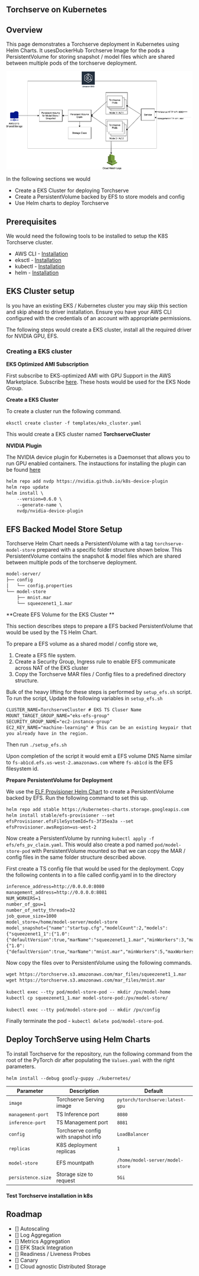 
## Torchserve on Kubernetes

## Overview
 
This page demonstrates a Torchserve deployment in Kubernetes using Helm Charts. It usesDockerHub Torchserve Image for the pods a PersistentVolume for storing snapshot / model files which are shared between multiple pods of the torchserve deployment.

![EKS Overview](overview.png)

In the following sections we would 
* Create a EKS Cluster for deploying Torchserve
* Create a PersistentVolume backed by EFS to store models and config
* Use Helm charts to deploy Torchserve

## Prerequisites

We would need the following tools to be installed to setup the K8S Torchserve cluster.

* AWS CLI - [Installation](https://docs.aws.amazon.com/cli/latest/userguide/install-cliv2-linux.html)
* eksctl - [Installation](https://docs.aws.amazon.com/eks/latest/userguide/getting-started-eksctl.html)
* kubectl - [Installation](https://kubernetes.io/docs/tasks/tools/install-kubectl/)
* helm - [Installation](https://helm.sh/docs/intro/install/)

## EKS Cluster setup

Is you have an existing EKS / Kubernetes cluster you may skip this section and skip ahead to driver installation. Ensure you have your AWS CLI configured with the credentials of an account with appropriate permissions. 

The following steps would create a EKS cluster, install all the required driver for NVIDIA GPU, EFS.


### Creating a EKS cluster

**EKS Optimized AMI Subscription**

First subscribe to EKS-optimized AMI with GPU Support in the AWS Marketplace. Subscribe [here](https://aws.amazon.com/marketplace/pp/B07GRHFXGM). These hosts would be used for the EKS Node Group. 

**Create a EKS Cluster**

To create a cluster run the following command. 

```eksctl create cluster -f templates/eks_cluster.yaml```

This would create a EKS cluster named **TorchserveCluster**

**NVIDIA Plugin**

The NVIDIA device plugin for Kubernetes is a Daemonset that allows you to run GPU enabled containers. The instauctions for installing the plugin can be found [here](https://github.com/NVIDIA/k8s-device-plugin#installing-via-helm-installfrom-the-nvidia-device-plugin-helm-repository)

```
helm repo add nvdp https://nvidia.github.io/k8s-device-plugin
helm repo update
helm install \
    --version=0.6.0 \
    --generate-name \
    nvdp/nvidia-device-plugin
```

## EFS Backed Model Store Setup


Torchserve Helm Chart needs a PersistentVolume with a tag `torchserve-model-store` prepared with a specific folder structure shown below. This PersistentVolume contains the snapshot & model files which are shared between multiple pods of the torchserve deployment.

    model-server/
    ├── config
    │   └── config.properties
    └── model-store
        ├── mnist.mar
        └── squeezenet1_1.mar


**Create EFS Volume for the EKS Cluster **

This section describes steps to prepare a EFS backed PersistentVolume that would be used by the TS Helm Chart. 

To prepare a EFS volume as a shared model / config store we,

1. Create a EFS file system. 
2. Create a Security Group, Ingress rule to enable EFS communicate across NAT of the EKS cluster
3. Copy the Torchserve MAR files / Config files to a predefined directory structure.

Bulk of the heavy lifting for these steps is performed by ``setup_efs.sh`` script. To run the script, Update the following variables in `setup_efs.sh`

    CLUSTER_NAME=TorchserveCluster # EKS TS Cluser Name
    MOUNT_TARGET_GROUP_NAME="eks-efs-group"
    SECURITY_GROUP_NAME="ec2-instance-group"
    EC2_KEY_NAME="machine-learning" # This can be an existing keypair that you already have in the region.

Then run `./setup_efs.sh`

Upon completion of the script it would emit a EFS volume DNS Name similar to `fs-ab1cd.efs.us-west-2.amazonaws.com` where `fs-ab1cd` is the EFS filesystem id.

**Prepare PersistentVolume for Deployment**

We use the [ELF Provisioner Helm Chart](https://github.com/helm/charts/tree/master/stable/efs-provisioner) to create a PersistentVolume backed by EFS. Run the following command to set this up.

```
helm repo add stable https://kubernetes-charts.storage.googleapis.com
helm install stable/efs-provisioner --set efsProvisioner.efsFileSystemId=fs-3f35ea3a --set efsProvisioner.awsRegion=us-west-2
```

Now create a PersistentVolume by running `kubectl apply -f efs/efs_pv_claim.yaml`. This would also create a pod named `pod/model-store-pod` with PersistentVolume mounted so that we can copy the MAR / config files in the same folder structure described above. 

First create a TS config file that would be used for the deployment. Copy the following contents in to a file called config.yaml in to the directory

    inference_address=http://0.0.0.0:8080
    management_address=http://0.0.0.0:8081
    NUM_WORKERS=1
    number_of_gpu=1
    number_of_netty_threads=32
    job_queue_size=1000
    model_store=/home/model-server/model-store
    model_snapshot={"name":"startup.cfg","modelCount":2,"models":{"squeezenet1_1":{"1.0":{"defaultVersion":true,"marName":"squeezenet1_1.mar","minWorkers":3,"maxWorkers":3,"batchSize":1,"maxBatchDelay":100,"responseTimeout":120}},"mnist":{"1.0":{"defaultVersion":true,"marName":"mnist.mar","minWorkers":5,"maxWorkers":5,"batchSize":1,"maxBatchDelay":200,"responseTimeout":60}}}}

Now copy the files over to PersistentVolume using the following commands.

```
wget https://torchserve.s3.amazonaws.com/mar_files/squeezenet1_1.mar
wget https://torchserve.s3.amazonaws.com/mar_files/mnist.mar

kubectl exec --tty pod/model-store-pod -- mkdir /pv/model-home
kubectl cp squeezenet1_1.mar model-store-pod:/pv/model-store/

kubectl exec --tty pod/model-store-pod -- mkdir /pv/config
```

Finally terminate the pod - `kubectl delete pod/model-store-pod`.

## Deploy TorchServe using Helm Charts

To install Torchserve for the repository, run the following command from the root of the PyTorch dir after populating the `Values.yaml` with the right parameters.

```helm install --debug goodly-guppy ./kubernetes/```


| Parameter | Description | Default |
|-----------|-------------|---------|
| `image` | Torchserve Serving image | `pytorch/torchserve:latest-gpu` |
| `management-port` | TS Inference port | `8080` |
| `inference-port` | TS Management port | `8081` |
| `config` | Torchserve config with snapshot info  | `LoadBalancer` |
| `replicas`| K8S deployment replicas | `1` |
| `model-store`| EFS mountpath | `/home/model-server/model-store` |
| `persistence.size`| Storage size to request | `5Gi` |


#### Test Torchserve installation in k8s

## Roadmap
* [] Autoscaling
* [] Log Aggregation
* [] Metrics Aggregation
* [] EFK Stack Integration
* [] Readiness / Liveness Probes
* [] Canary
* [] Cloud agnostic Distributed Storage
